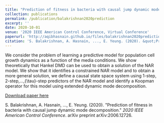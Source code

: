 ```yaml
---
title: "Prediction of fitness in bacteria with causal jump dynamic mode decomposition"
collection: publications
permalink: /publication/balakrishnan2020prediction
excerpt: ''
date: 2020-10-01
venue: '2020 IEEE American Control Conference, Virtual Conference'
paperurl: 'http://aqibhasnain.github.io/files/balakrishnan2020prediction.pdf'
citation: 'S. Balakrishnan, A. Hasnain, ..., E. Yeung. (2020). &quot;Prediction of fitness in bacteria with causal jump dynamic mode decomposition.&quot; <i>2020 IEEE American Control Conference</i>. arXiv preprint arXiv:2006.12726.'
---
```

We consider the problem of learning a predictive model for population cell growth dynamics as a function of the media conditions. We show theoretically that Hankel DMD can be used to obtain a solution of the NAR model. We show that it identifies a constrained NAR model and to obtain a more general solution, we define a causal state space system using 1-step, 2-step,...,{\tau}-step predictors of the NAR model and identify a Koopman operator for this model using extended dynamic mode decomposition.

[Download paper here](http://aqibhasnain.github.io/files/balakrishnan2020prediction.pdf)

S. Balakrishnan, A. Hasnain, ..., E. Yeung. (2020). &quot;Prediction of fitness in bacteria with causal jump dynamic mode decomposition.&quot; <i>2020 IEEE American Control Conference</i>. arXiv preprint arXiv:2006.12726.